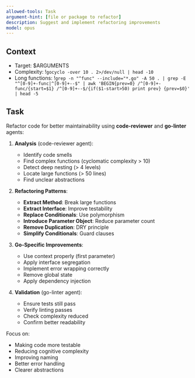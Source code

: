 ```yaml
---
allowed-tools: Task
argument-hint: [file or package to refactor]
description: Suggest and implement refactoring improvements
model: opus
---
```


## Context
- Target: $ARGUMENTS
- Complexity: !`gocyclo -over 10 . 2>/dev/null | head -10`
- Long functions: !`grep -n "^func" --include="*.go" -A 50 . | grep -E "^[0-9]+-func|^[0-9]+--$" | awk 'BEGIN{prev=0} /^[0-9]+-func/{start=$1} /^[0-9]+--$/{if($1-start>50) print prev} {prev=$0}' | head -5`

## Task

Refactor code for better maintainability using **code-reviewer** and **go-linter** agents:

1. **Analysis** (code-reviewer agent):
   - Identify code smells
   - Find complex functions (cyclomatic complexity > 10)
   - Detect deep nesting (> 4 levels)
   - Locate large functions (> 50 lines)
   - Find unclear abstractions

2. **Refactoring Patterns**:
   - **Extract Method**: Break large functions
   - **Extract Interface**: Improve testability
   - **Replace Conditionals**: Use polymorphism
   - **Introduce Parameter Object**: Reduce parameter count
   - **Remove Duplication**: DRY principle
   - **Simplify Conditionals**: Guard clauses

3. **Go-Specific Improvements**:
   - Use context properly (first parameter)
   - Apply interface segregation
   - Implement error wrapping correctly
   - Remove global state
   - Apply dependency injection

4. **Validation** (go-linter agent):
   - Ensure tests still pass
   - Verify linting passes
   - Check complexity reduced
   - Confirm better readability

Focus on:
- Making code more testable
- Reducing cognitive complexity
- Improving naming
- Better error handling
- Clearer abstractions
